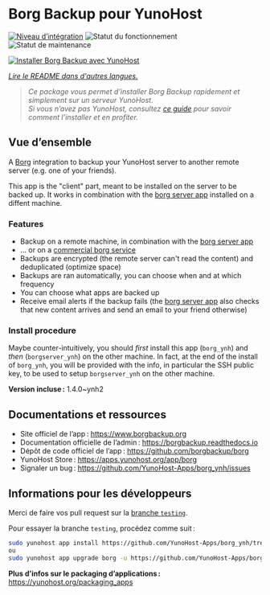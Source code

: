 <!--
Nota bene : ce README est automatiquement généré par <https://github.com/YunoHost/apps/tree/master/tools/readme_generator>
Il NE doit PAS être modifié à la main.
-->

# Borg Backup pour YunoHost

[![Niveau d’intégration](https://apps.yunohost.org/badge/integration/borg)](https://ci-apps.yunohost.org/ci/apps/borg/)
![Statut du fonctionnement](https://apps.yunohost.org/badge/state/borg)
![Statut de maintenance](https://apps.yunohost.org/badge/maintained/borg)

[![Installer Borg Backup avec YunoHost](https://install-app.yunohost.org/install-with-yunohost.svg)](https://install-app.yunohost.org/?app=borg)

*[Lire le README dans d'autres langues.](./ALL_README.md)*

> *Ce package vous permet d’installer Borg Backup rapidement et simplement sur un serveur YunoHost.*  
> *Si vous n’avez pas YunoHost, consultez [ce guide](https://yunohost.org/install) pour savoir comment l’installer et en profiter.*

## Vue d’ensemble

A [Borg](https://borgbackup.readthedocs.io/en/stable/index.html#what-is-borgbackup) integration to backup your YunoHost server to another remote server (e.g. one of your friends).

This app is the "client" part, meant to be installed on the server to be backed up. It works in combination with the [borg server app](https://apps.yunohost.org/app/borgserver) installed on a diffent machine.

### Features

- Backup on a remote machine, in combination with the [borg server app](https://apps.yunohost.org/app/borgserver)
- ... or on a [commercial borg service](https://www.borgbackup.org/support/commercial.html)
- Backups are encrypted (the remote server can't read the content) and deduplicated (optimize space)
- Backups are ran automatically, you can choose when and at which frequency
- You can choose what apps are backed up
- Receive email alerts if the backup fails (the [borg server app](https://apps.yunohost.org/app/borgserver) also checks that new content arrives and send an email to your friend otherwise)

### Install procedure

Maybe counter-intuitively, you should *first* install this app (`borg_ynh`) and *then* (`borgserver_ynh`) on the other machine. In fact, at the end of the install of `borg_ynh`, you will be provided with the info, in particular the SSH public key, to be used to setup `borgserver_ynh` on the other machine.


**Version incluse :** 1.4.0~ynh2
## Documentations et ressources

- Site officiel de l’app : <https://www.borgbackup.org>
- Documentation officielle de l’admin : <https://borgbackup.readthedocs.io>
- Dépôt de code officiel de l’app : <https://github.com/borgbackup/borg>
- YunoHost Store : <https://apps.yunohost.org/app/borg>
- Signaler un bug : <https://github.com/YunoHost-Apps/borg_ynh/issues>

## Informations pour les développeurs

Merci de faire vos pull request sur la [branche `testing`](https://github.com/YunoHost-Apps/borg_ynh/tree/testing).

Pour essayer la branche `testing`, procédez comme suit :

```bash
sudo yunohost app install https://github.com/YunoHost-Apps/borg_ynh/tree/testing --debug
ou
sudo yunohost app upgrade borg -u https://github.com/YunoHost-Apps/borg_ynh/tree/testing --debug
```

**Plus d’infos sur le packaging d’applications :** <https://yunohost.org/packaging_apps>
